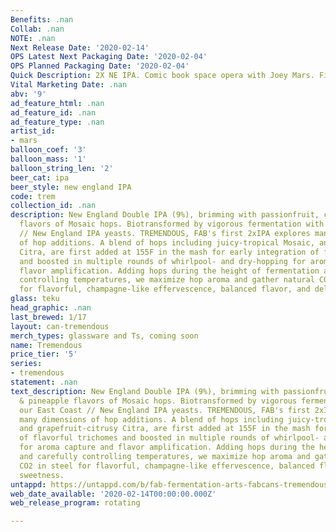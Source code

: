 ```yaml
---
Benefits: .nan
Collab: .nan
NOTE: .nan
Next Release Date: '2020-02-14'
OPS Latest Next Packaging Date: '2020-02-04'
OPS Planned Packaging Date: '2020-02-04'
Quick Description: 2X NE IPA. Comic book space opera with Joey Mars. First NEIPA
Vital Marketing Date: .nan
abv: '9'
ad_feature_html: .nan
ad_feature_id: .nan
ad_feature_type: .nan
artist_id:
- mars
balloon_coef: '3'
balloon_mass: '1'
balloon_string_len: '2'
beer_cat: ipa
beer_style: new england IPA
code: trem
collection_id: .nan
description: New England Double IPA (9%), brimming with passionfruit, citrus & pineapple
  flavors of Mosaic hops. Biotransformed by vigorous fermentation with our East Coast
  // New England IPA yeasts. TREMENDOUS, FAB's first 2xIPA explores many dimensions
  of hop additions. A blend of hops including juicy-tropical Mosaic, and grapefruit-citrusy
  Citra, are first added at 155F in the mash for early integration of flavorful trichomes
  and boosted in multiple rounds of whirlpool- and dry-hopping for aroma capture and
  flavor amplification. Adding hops during the height of fermentation and carefully
  controlling temperatures, we maximize hop aroma and gather natural CO2 in steel
  for flavorful, champagne-like effervescence, balanced flavor, and delicate sweetness.
glass: teku
head_graphic: .nan
last_brewed: 1/17
layout: can-tremendous
merch_types: glassware and Ts, coming soon
name: Tremendous
price_tier: '5'
series:
- tremendous
statement: .nan
text_description: New England Double IPA (9%), brimming with passionfruit, citrus
  & pineapple flavors of Mosaic hops. Biotransformed by vigorous fermentation with
  our East Coast // New England IPA yeasts. TREMENDOUS, FAB's first 2xIPA explores
  many dimensions of hop additions. A blend of hops including juicy-tropical Mosaic,
  and grapefruit-citrusy Citra, are first added at 155F in the mash for early integration
  of flavorful trichomes and boosted in multiple rounds of whirlpool- and dry-hopping
  for aroma capture and flavor amplification. Adding hops during the height of fermentation
  and carefully controlling temperatures, we maximize hop aroma and gather natural
  CO2 in steel for flavorful, champagne-like effervescence, balanced flavor, and delicate
  sweetness.
untappd: https://untappd.com/b/fab-fermentation-arts-fabcans-tremendous/3657888
web_date_available: '2020-02-14T00:00:00.000Z'
web_release_program: rotating

---
```


